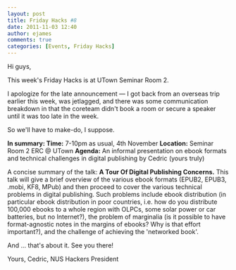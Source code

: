 ```yaml
---
layout: post
title: Friday Hacks #8
date: 2011-11-03 12:40
author: ejames
comments: true
categories: [Events, Friday Hacks]
---
```

Hi guys,

This week's Friday Hacks is at UTown Seminar Room 2.

I apologize for the late announcement &mdash; I got back from an overseas trip earlier this week, was jetlagged, and there was some communication breakdown in that the coreteam didn't book a room or secure a speaker until it was too late in the week.

So we'll have to make-do, I suppose.

<strong>In summary: </strong>
<strong>Time:</strong> 7-10pm as usual, 4th November
<strong>Location:</strong> Seminar Room 2 ERC @ UTown
<strong>Agenda:</strong> An informal presentation on ebook formats and technical challenges in digital publishing by Cedric (yours truly)

A concise summary of the talk:
<strong>A Tour Of Digital Publishing Concerns.</strong>
This talk will give a brief overview of the various ebook formats (EPUB2, EPUB3, .mobi, KF8, MPub) and then proceed to cover the various technical problems in digital publishing. Such problems include ebook distribution (in particular ebook distribution in poor countries, i.e. how do you distribute 100,000 ebooks to a whole region with OLPCs, some solar power or car batteries, but no Internet?), the problem of marginalia (is it possible to have format-agnostic notes in the margins of ebooks? Why is that effort important?), and the challenge of achieving the 'networked book'.

And ... that's about it. See you there!

Yours,
Cedric, NUS Hackers President
